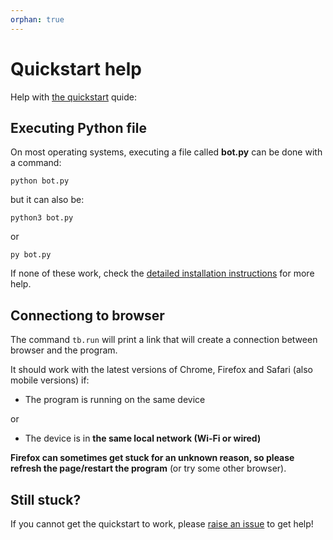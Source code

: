 ```yaml
---
orphan: true
---
```


# Quickstart help

Help with [the quickstart](https://docs.telebotties.com/quickstart) quide:

## Executing Python file

On most operating systems, executing a file called **bot.py** can be done with a command:

```
python bot.py
```

but it can also be:

```
python3 bot.py
```

or

```
py bot.py
```

If none of these work, check the [detailed installation instructions](install.md) for more help.

## Connectiong to browser

The command `tb.run` will print a link that will create a connection between browser and the program.

It should work with the latest versions of Chrome, Firefox and Safari (also mobile versions) if:

- The program is running on the same device

or

- The device is in **the same local network (Wi-Fi or wired)**

**Firefox can sometimes get stuck for an unknown reason, so please refresh the page/restart the program** (or try some other browser).

## Still stuck?

If you cannot get the quickstart to work, please [raise an issue](https://github.com/ollipal/telebotties-web/issues) to get help!
